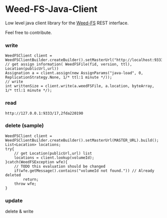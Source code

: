 Weed-FS-Java-Client
===================

Low level java client library for the [Weed-FS](https://code.google.com/p/weed-fs/) REST interface.

Feel free to contribute.

### write ###

```
WeedFSClient client = WeedFSClientBuilder.createBuilder().setMasterUrl("http://localhost:9333").build();
// get assign information( WeedFSFile(fid, version, ttl), Location(publicUrl,url))
Assignation a = client.assign(new AssignParams("java-load", 0, ReplicationStrategy.None, 1/* ttl:1 minute */));
// write
int writtenSize = client.write(a.weedFSFile, a.location, byteArray, 1/* ttl:1 minute */);
```

### read ###

```
http://127.0.0.1:9333/17,2fda220190
```

### delete (sample) ###

```
WeedFSClient client = WeedFSClientBuilder.createBuilder().setMasterUrl(MASTER_URL).build();
List<Location> locations;
try{
    // get Location(publicUrl,url) list
    locations = client.lookup(volumeId);
}catch(WeedFSException wfe){
    // TODO this evaluation should be changed
    if(wfe.getMessage().contains("volumeId not found.")) // Already deleted
        return;
    throw wfe;
}
```

### update ###
  delete & write
